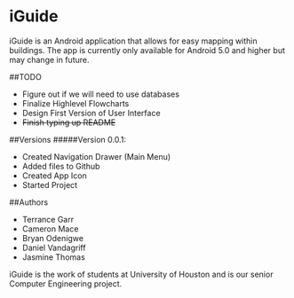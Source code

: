 # iGuide
iGuide is an Android application that allows for easy mapping within buildings. The app is currently
only available for Android 5.0 and higher but may change in future.

##TODO
  * Figure out if we will need to use databases
  * Finalize Highlevel Flowcharts 
  * Design First Version of User Interface
  * ~~Finish typing up README~~
 
##Versions
#####Version 0.0.1:
  * Created Navigation Drawer (Main Menu)
  * Added files to Github
  * Created App Icon
  * Started Project

##Authors
  * Terrance Garr
  * Cameron Mace
  * Bryan Odenigwe
  * Daniel Vandagriff
  * Jasmine Thomas

iGuide is the work of students at University of Houston and is our senior Computer Engineering project.
